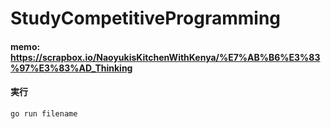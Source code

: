 # StudyCompetitiveProgramming

#### memo: https://scrapbox.io/NaoyukisKitchenWithKenya/%E7%AB%B6%E3%83%97%E3%83%AD_Thinking

#### 実行
``` bash
go run filename
```
